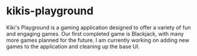 # kikis-playground
Kiki's Playground is a gaming application designed to offer a variety of fun and engaging games. Our first completed game is Blackjack, with many more games planned for the future. I am currently working on adding new games to the application and cleaning up the base UI. 
